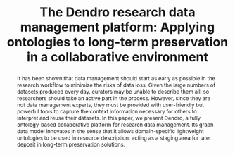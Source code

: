 ---
abstract: "It has been shown that data management should start as early as possible
  in the research workflow to minimize the risks of data loss. Given the large numbers
  of datasets produced every day, curators may be unable to describe them all, so
  researchers should take an active part in the process. However, since they are not
  data management experts, they must be provided with user-friendly but powerful tools
  to capture the context information necessary for others to interpret and reuse their
  datasets. In this paper, we present Dendro, a fully ontology-based collaborative
  platform for research data management. Its graph data model innovates in the sense
  that it allows domain-specific lightweight ontologies to be used in resource description,
  acting as a staging area for later deposit in long-term preservation solutions.
  \n\n "
creators:
- da Silva, João
- Castro, João
- Ribeiro, Cristina
- Lopes, João
date: null
document_url: https://services.phaidra.univie.ac.at/api/object/o:378115/download
grand_parent: iPRES
institutions: []
keywords:
- research data management
- data curation
- ontologies
- data repositories
- dendro
landing_page_url: https://phaidra.univie.ac.at/o:378115
language: eng
layout: publication
license: CC BY-NC-SA 3.0 AT
notes_url: null
parent: iPRES 2014
presentation_url: null
publication_type: paper
size: 602422
source_name: iPRES
title: 'The Dendro research data management platform: Applying ontologies to long-term
  preservation in a collaborative environment'
year: 2014
---